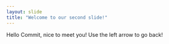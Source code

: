 ```yaml
---
layout: slide
title: "Welcome to our second slide!"
---
```

Hello Commit, nice to meet you!
Use the left arrow to go back!
